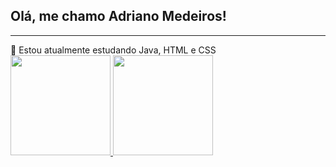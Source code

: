 ## Olá, me chamo Adriano Medeiros!
<hr>
🌱 Estou atualmente estudando Java, HTML e CSS<br>
<div>
    <a href="https://github.com/AdrianoMedeirosDev">
    <img height="160em" src="[![Anurag's GitHub stats](https://github-readme-stats.vercel.app/apiAdrianoMedeirosDev=anuraghazra)](https://github.com/anuraghazra/github-readme-stats))"/>
    <img height="160em" src=""/>
</div>


